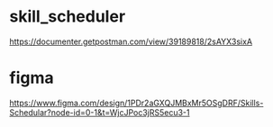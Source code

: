 # skill_scheduler
https://documenter.getpostman.com/view/39189818/2sAYX3sixA
# figma
https://www.figma.com/design/1PDr2aGXQJMBxMr5OSgDRF/Skills-Schedular?node-id=0-1&t=WjcJPoc3jRS5ecu3-1
